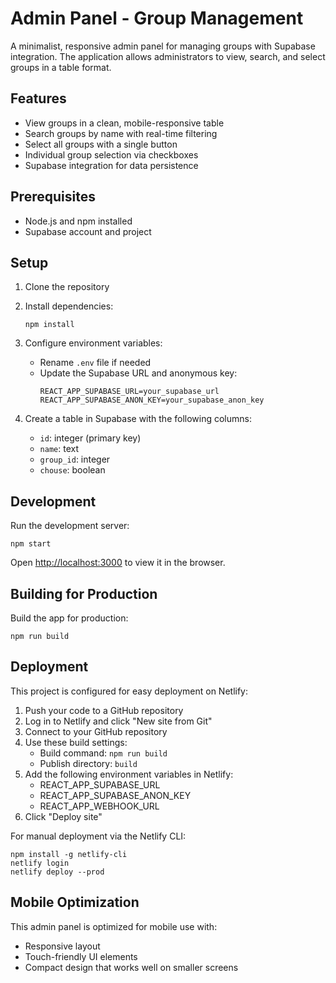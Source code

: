 # Admin Panel - Group Management

A minimalist, responsive admin panel for managing groups with Supabase integration. The application allows administrators to view, search, and select groups in a table format.

## Features

- View groups in a clean, mobile-responsive table
- Search groups by name with real-time filtering
- Select all groups with a single button
- Individual group selection via checkboxes
- Supabase integration for data persistence

## Prerequisites

- Node.js and npm installed
- Supabase account and project

## Setup

1. Clone the repository
2. Install dependencies:
   ```
   npm install
   ```
3. Configure environment variables:
   - Rename `.env` file if needed
   - Update the Supabase URL and anonymous key:
     ```
     REACT_APP_SUPABASE_URL=your_supabase_url
     REACT_APP_SUPABASE_ANON_KEY=your_supabase_anon_key
     ```

4. Create a table in Supabase with the following columns:
   - `id`: integer (primary key)
   - `name`: text
   - `group_id`: integer
   - `chouse`: boolean

## Development

Run the development server:

```
npm start
```

Open [http://localhost:3000](http://localhost:3000) to view it in the browser.

## Building for Production

Build the app for production:

```
npm run build
```

## Deployment

This project is configured for easy deployment on Netlify:

1. Push your code to a GitHub repository
2. Log in to Netlify and click "New site from Git"
3. Connect to your GitHub repository
4. Use these build settings:
   - Build command: `npm run build`
   - Publish directory: `build`
5. Add the following environment variables in Netlify:
   - REACT_APP_SUPABASE_URL
   - REACT_APP_SUPABASE_ANON_KEY
   - REACT_APP_WEBHOOK_URL
6. Click "Deploy site"

For manual deployment via the Netlify CLI:
```
npm install -g netlify-cli
netlify login
netlify deploy --prod
```

## Mobile Optimization

This admin panel is optimized for mobile use with:
- Responsive layout
- Touch-friendly UI elements
- Compact design that works well on smaller screens

